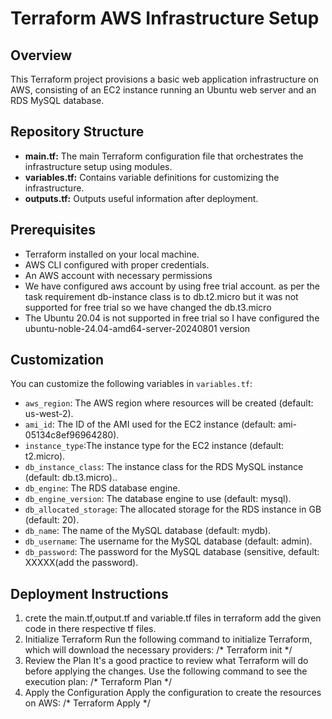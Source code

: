 # Terraform AWS Infrastructure Setup

## Overview
This Terraform project provisions a basic web application infrastructure on AWS, consisting of an EC2 instance running an Ubuntu web server and an RDS MySQL database.

## Repository Structure
- **main.tf:** The main Terraform configuration file that orchestrates the infrastructure setup using modules.
- **variables.tf:** Contains variable definitions for customizing the infrastructure.
- **outputs.tf:** Outputs useful information after deployment.
  
## Prerequisites
- Terraform installed on your local machine.
- AWS CLI configured with proper credentials.
- An AWS account with necessary permissions
- We have configured aws account by using free trial account. as per the task requirement db-instance class is to db.t2.micro but it was 
  not supported for free trial so we have changed the db.t3.micro
- The Ubuntu 20.04 is not supported in free trial so I have configured the ubuntu-noble-24.04-amd64-server-20240801 version

## Customization
You can customize the following variables in `variables.tf`:
- `aws_region`: The AWS region where resources will be created (default: us-west-2).
- `ami_id`: The ID of the AMI used for the EC2 instance (default: ami-05134c8ef96964280).
- `instance_type`:The instance type for the EC2 instance (default: t2.micro).
- `db_instance_class`: The instance class for the RDS MySQL instance (default: db.t3.micro)..
- `db_engine`: The RDS database engine.
- `db_engine_version`: The database engine to use (default: mysql).
- `db_allocated_storage`: The allocated storage for the RDS instance in GB (default: 20).
- `db_name`: The name of the MySQL database (default: mydb).
- `db_username`: The username for the MySQL database (default: admin).
- `db_password`: The password for the MySQL database (sensitive, default: XXXXX(add the password).

## Deployment Instructions
1. crete the main.tf,output.tf and variable.tf files in terraform add the given code in there respective tf files.
2. Initialize Terraform
   Run the following command to initialize Terraform, which will download the necessary providers:
   /* Terraform init */
3. Review the Plan
   It's a good practice to review what Terraform will do before applying the changes. Use the following command to see the execution plan:
   /* Terraform Plan */
4. Apply the Configuration
    Apply the configuration to create the resources on AWS:
     /* Terraform Apply */
